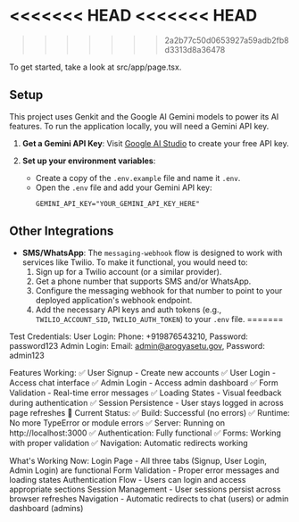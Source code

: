 <<<<<<< HEAD
<<<<<<< HEAD
=======
>>>>>>> 2a2b77c50d0653927a59adb2fb8d3313d8a36478

To get started, take a look at src/app/page.tsx.

## Setup

This project uses Genkit and the Google AI Gemini models to power its AI features. To run the application locally, you will need a Gemini API key.

1.  **Get a Gemini API Key**: Visit [Google AI Studio](https://aistudio.google.com/app/apikey) to create your free API key.

2.  **Set up your environment variables**:
    *   Create a copy of the `.env.example` file and name it `.env`.
    *   Open the `.env` file and add your Gemini API key:
        ```
        GEMINI_API_KEY="YOUR_GEMINI_API_KEY_HERE"
        ```

## Other Integrations

*   **SMS/WhatsApp**: The `messaging-webhook` flow is designed to work with services like Twilio. To make it functional, you would need to:
    1.  Sign up for a Twilio account (or a similar provider).
    2.  Get a phone number that supports SMS and/or WhatsApp.
    3.  Configure the messaging webhook for that number to point to your deployed application's webhook endpoint.
    4.  Add the necessary API keys and auth tokens (e.g., `TWILIO_ACCOUNT_SID`, `TWILIO_AUTH_TOKEN`) to your `.env` file.
=======

Test Credentials:
User Login: Phone: +919876543210, Password: password123
Admin Login: Email: admin@arogyasetu.gov, Password: admin123

Features Working:
✅ User Signup - Create new accounts
✅ User Login - Access chat interface
✅ Admin Login - Access admin dashboard
✅ Form Validation - Real-time error messages
✅ Loading States - Visual feedback during authentication
✅ Session Persistence - User stays logged in across page refreshes
📱 Current Status:
✅ Build: Successful (no errors)
✅ Runtime: No more TypeError or module errors
✅ Server: Running on http://localhost:3000
✅ Authentication: Fully functional
✅ Forms: Working with proper validation
✅ Navigation: Automatic redirects working

What's Working Now:
Login Page - All three tabs (Signup, User Login, Admin Login) are functional
Form Validation - Proper error messages and loading states
Authentication Flow - Users can login and access appropriate sections
Session Management - User sessions persist across browser refreshes
Navigation - Automatic redirects to chat (users) or admin dashboard (admins)